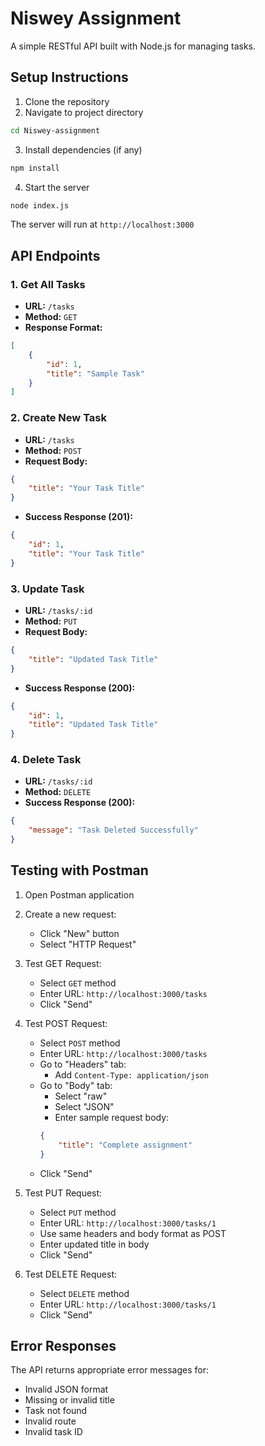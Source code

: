 # Niswey Assignment 

A simple RESTful API built with Node.js for managing tasks.

## Setup Instructions

1. Clone the repository
2. Navigate to project directory
```bash
cd Niswey-assignment
```
3. Install dependencies (if any)
```bash
npm install
```
4. Start the server
```bash
node index.js
```
The server will run at `http://localhost:3000`

## API Endpoints

### 1. Get All Tasks
- **URL:** `/tasks`
- **Method:** `GET`
- **Response Format:**
```json
[
    {
        "id": 1,
        "title": "Sample Task"
    }
]
```

### 2. Create New Task
- **URL:** `/tasks`
- **Method:** `POST`
- **Request Body:**
```json
{
    "title": "Your Task Title"
}
```
- **Success Response (201):**
```json
{
    "id": 1,
    "title": "Your Task Title"
}
```

### 3. Update Task
- **URL:** `/tasks/:id`
- **Method:** `PUT`
- **Request Body:**
```json
{
    "title": "Updated Task Title"
}
```
- **Success Response (200):**
```json
{
    "id": 1,
    "title": "Updated Task Title"
}
```

### 4. Delete Task
- **URL:** `/tasks/:id`
- **Method:** `DELETE`
- **Success Response (200):**
```json
{
    "message": "Task Deleted Successfully"
}
```

## Testing with Postman

1. Open Postman application
2. Create a new request:
   - Click "New" button
   - Select "HTTP Request"

3. Test GET Request:
   - Select `GET` method
   - Enter URL: `http://localhost:3000/tasks`
   - Click "Send"

4. Test POST Request:
   - Select `POST` method
   - Enter URL: `http://localhost:3000/tasks`
   - Go to "Headers" tab:
     - Add `Content-Type: application/json`
   - Go to "Body" tab:
     - Select "raw"
     - Select "JSON"
     - Enter sample request body:
     ```json
     {
         "title": "Complete assignment"
     }
     ```
   - Click "Send"

5. Test PUT Request:
   - Select `PUT` method
   - Enter URL: `http://localhost:3000/tasks/1`
   - Use same headers and body format as POST
   - Enter updated title in body
   - Click "Send"

6. Test DELETE Request:
   - Select `DELETE` method
   - Enter URL: `http://localhost:3000/tasks/1`
   - Click "Send"

## Error Responses

The API returns appropriate error messages for:
- Invalid JSON format
- Missing or invalid title
- Task not found
- Invalid route
- Invalid task ID
